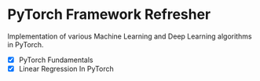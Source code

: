 # PyTorch Framework Refresher

Implementation of various Machine Learning and Deep Learning algorithms in PyTorch.

- [x] PyTorch Fundamentals 
- [x] Linear Regression In PyTorch